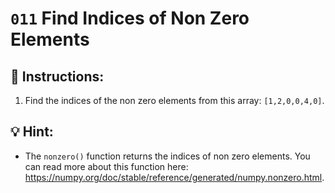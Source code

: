 # `011` Find Indices of Non Zero Elements

## 📝 Instructions:

1. Find the indices of the non zero elements from this array: `[1,2,0,0,4,0]`.

## 💡 Hint:

+ The `nonzero()` function returns the indices of non zero elements. You can read more about this function here: https://numpy.org/doc/stable/reference/generated/numpy.nonzero.html.